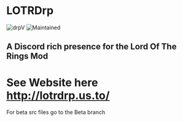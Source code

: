 # LOTRDrp
![drpV](https://img.shields.io/badge/LOTR--Drp-1.8-yellow.svg?link=http://lotrdrp.us.to/&rightlongCache=true&style=for-the-badge)
![Maintained](https://img.shields.io/badge/Maintained%3A-True-green?style=flat-square&logo=github)


## A Discord rich presence for the Lord Of The Rings Mod
# See Website here http://lotrdrp.us.to/
For beta src files go to the Beta branch
